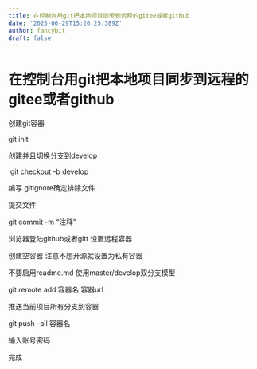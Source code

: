 ```yaml
---
title: 在控制台用git把本地项目同步到远程的gitee或者github
date: '2025-06-29T15:20:25.389Z'
author: fancybit
draft: false
---
```

<div class="header"><h1 class="single-title animate__animated animate__pulse animate__faster">在控制台用git把本地项目同步到远程的gitee或者github</h1></div>

<div class="content" id="content"><p>创建git容器</p><p>git init</p><p>创建并且切换分支到develop</p><p>&nbsp;git checkout -b develop</p><p>编写.gitignore确定排除文件</p><p>提交文件</p><p>git commit -m “注释”</p><p>浏览器登陆github或者gitt 设置远程容器</p><p>创建空容器 注意不想开源就设置为私有容器</p><p>不要启用readme.md 使用master/develop双分支模型</p><!-- raw HTML omitted --><!-- raw HTML omitted --><p>git remote add 容器名 容器url</p><p>推送当前项目所有分支到容器</p><p>git push –all 容器名</p><p>输入账号密码</p><p>完成</p><!-- raw HTML omitted --></div>


